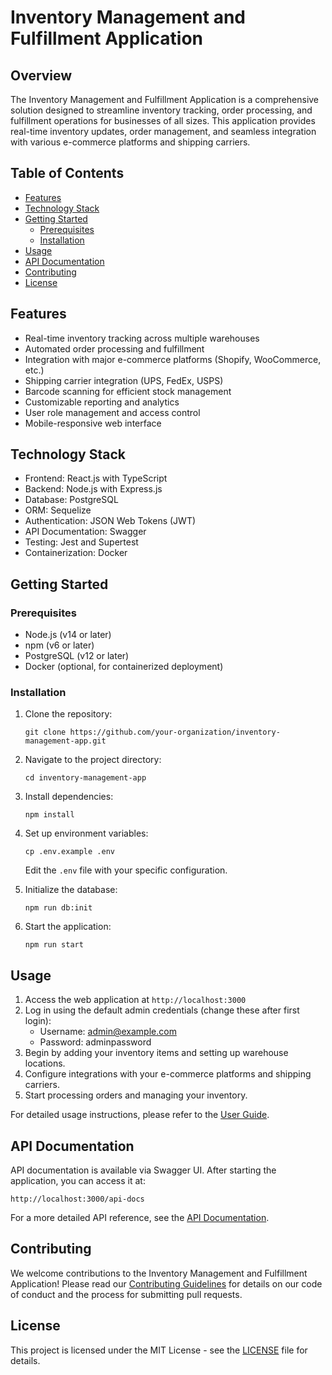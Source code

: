 # Inventory Management and Fulfillment Application

## Overview
The Inventory Management and Fulfillment Application is a comprehensive solution designed to streamline inventory tracking, order processing, and fulfillment operations for businesses of all sizes. This application provides real-time inventory updates, order management, and seamless integration with various e-commerce platforms and shipping carriers.

## Table of Contents
- [Features](#features)
- [Technology Stack](#technology-stack)
- [Getting Started](#getting-started)
  - [Prerequisites](#prerequisites)
  - [Installation](#installation)
- [Usage](#usage)
- [API Documentation](#api-documentation)
- [Contributing](#contributing)
- [License](#license)

## Features
- Real-time inventory tracking across multiple warehouses
- Automated order processing and fulfillment
- Integration with major e-commerce platforms (Shopify, WooCommerce, etc.)
- Shipping carrier integration (UPS, FedEx, USPS)
- Barcode scanning for efficient stock management
- Customizable reporting and analytics
- User role management and access control
- Mobile-responsive web interface

## Technology Stack
- Frontend: React.js with TypeScript
- Backend: Node.js with Express.js
- Database: PostgreSQL
- ORM: Sequelize
- Authentication: JSON Web Tokens (JWT)
- API Documentation: Swagger
- Testing: Jest and Supertest
- Containerization: Docker

## Getting Started

### Prerequisites
- Node.js (v14 or later)
- npm (v6 or later)
- PostgreSQL (v12 or later)
- Docker (optional, for containerized deployment)

### Installation
1. Clone the repository:
   ```
   git clone https://github.com/your-organization/inventory-management-app.git
   ```
2. Navigate to the project directory:
   ```
   cd inventory-management-app
   ```
3. Install dependencies:
   ```
   npm install
   ```
4. Set up environment variables:
   ```
   cp .env.example .env
   ```
   Edit the `.env` file with your specific configuration.

5. Initialize the database:
   ```
   npm run db:init
   ```
6. Start the application:
   ```
   npm run start
   ```

## Usage
1. Access the web application at `http://localhost:3000`
2. Log in using the default admin credentials (change these after first login):
   - Username: admin@example.com
   - Password: adminpassword
3. Begin by adding your inventory items and setting up warehouse locations.
4. Configure integrations with your e-commerce platforms and shipping carriers.
5. Start processing orders and managing your inventory.

For detailed usage instructions, please refer to the [User Guide](docs/user-guide.md).

## API Documentation
API documentation is available via Swagger UI. After starting the application, you can access it at:

`http://localhost:3000/api-docs`

For a more detailed API reference, see the [API Documentation](docs/api-documentation.md).

## Contributing
We welcome contributions to the Inventory Management and Fulfillment Application! Please read our [Contributing Guidelines](CONTRIBUTING.md) for details on our code of conduct and the process for submitting pull requests.

## License
This project is licensed under the MIT License - see the [LICENSE](LICENSE) file for details.